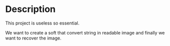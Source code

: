 # Description
This project is useless so essential.

We want to create a soft that convert string in readable image and finally we want to recover the image.

